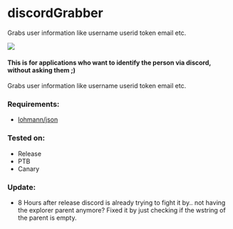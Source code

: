 # discordGrabber
Grabs user information like username userid token email etc. 

<img src="https://jelbrek.icu/kb3x691m.png">

#### This is for applications who want to identify the person via discord, without asking them ;)

Grabs user information like username userid token email etc. 

### Requirements:
- [lohmann/json](https://github.com/nlohmann/json)

### Tested on:
- Release
- PTB 
- Canary
### Update:
- 8 Hours after release discord is already trying to fight it by.. not having the explorer parent anymore?
  Fixed it by just checking if the wstring of the parent is empty.
